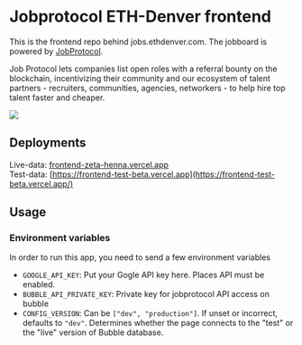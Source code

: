 # Jobprotocol ETH-Denver frontend

This is the frontend repo behind jobs.ethdenver.com.
The jobboard is powered by [JobProtocol](https://www.jobprotocol.com).

Job Protocol lets companies list open roles with a referral bounty on the blockchain, incentivizing their community and our ecosystem of talent partners - recruiters, communities, agencies, networkers - to help hire top talent faster and cheaper.

![](https://uploads-ssl.webflow.com/624328d75b9d60a4652c67d5/624328d75b9d605b1c2c68f5_Group%2520228-p-500.png)


## Deployments
Live-data: [frontend-zeta-henna.vercel.app](frontend-zeta-henna.vercel.app)  
Test-data: [https://frontend-test-beta.vercel.app](https://frontend-test-beta.vercel.app/)

## Usage
### Environment variables
In order to run this app, you need to send a few environment variables
- `GOOGLE_API_KEY`: Put your Gogle API key here. Places API must be enabled.
- `BUBBLE_API_PRIVATE_KEY`: Private key for jobprotocol API access on bubble
- `CONFIG_VERSION`: Can be `["dev", "production"]`. If unset or incorrect, defaults to `"dev"`. Determines whether the page connects to the "test" or the "live" version of Bubble database.
